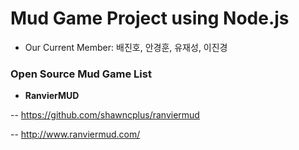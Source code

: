 # Mud Game Project using Node.js

- Our Current Member: 배진호, 안경훈, 유재성, 이진경



### Open Source Mud Game List

- **RanvierMUD**
 
-- https://github.com/shawncplus/ranviermud

-- http://www.ranviermud.com/
